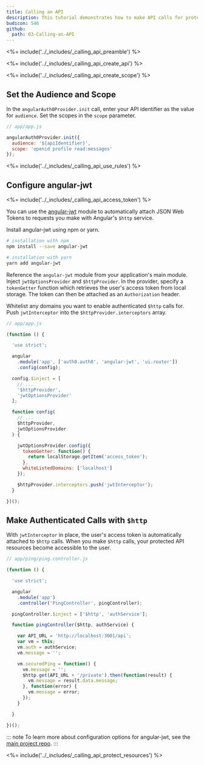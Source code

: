 ```yaml
---
title: Calling an API
description: This tutorial demonstrates how to make API calls for protected resources on your server
budicon: 546
github:
  path: 03-Calling-an-API
---
```

<%= include('../_includes/_calling_api_preamble') %>

<%= include('../_includes/_calling_api_create_api') %>

<%= include('../_includes/_calling_api_create_scope') %>

## Set the Audience and Scope

In the `angularAuth0Provider.init` call, enter your API identifier as the value for `audience`. Set the scopes in the `scope` parameter.

```js
// app/app.js

angularAuth0Provider.init({
  audience: '${apiIdentifier}',
  scope: 'openid profile read:messages'
});
```

<%= include('../_includes/_calling_api_use_rules') %>

## Configure angular-jwt

<%= include('../_includes/_calling_api_access_token') %>

You can use the [angular-jwt](https://github.com/auth0/angular-jwt) module to automatically attach JSON Web Tokens to requests you make with Angular's `$http` service. 

Install angular-jwt using npm or yarn.

```bash
# installation with npm
npm install --save angular-jwt

# installation with yarn
yarn add angular-jwt
```

Reference the `angular-jwt` module from your application's main module. Inject `jwtOptionsProvider` and `$httpProvider`. In the provider, specify a `tokenGetter` function which retrieves the user's access token from local storage. The token can then be attached as an `Authorization` header. 

Whitelist any domains you want to enable authenticated `$http` calls for. 
Push `jwtInterceptor` into the `$httpProvider.interceptors` array.

```js
// app/app.js

(function () {

  'use strict';

  angular
    .module('app', ['auth0.auth0', 'angular-jwt', 'ui.router'])
    .config(config);

  config.$inject = [
    // ...
    '$httpProvider',
    'jwtOptionsProvider'
  ];

  function config(
    // ...
    $httpProvider,
    jwtOptionsProvider
  ) {

    jwtOptionsProvider.config({
      tokenGetter: function() {
        return localStorage.getItem('access_token');
      },
      whiteListedDomains: ['localhost']
    });

    $httpProvider.interceptors.push('jwtInterceptor');
  }

})();
```

## Make Authenticated Calls with `$http`

With `jwtInterceptor` in place, the user's access token is automatically attached to `$http` calls. 
When you make `$http` calls, your protected API resources become accessible to the user. 

```js
// app/ping/ping.controller.js

(function () {

  'use strict';

  angular
    .module('app')
    .controller('PingController', pingController);

  pingController.$inject = ['$http', 'authService'];

  function pingController($http, authService) {

    var API_URL = 'http://localhost:3001/api';
    var vm = this;
    vm.auth = authService;
    vm.message = '';

    vm.securedPing = function() {
      vm.message = '';
      $http.get(API_URL + '/private').then(function(result) {
        vm.message = result.data.message;
      }, function(error) {
        vm.message = error;
      });
    }

  }

})();
```

::: note
To learn more about configuration options for angular-jwt, see the [main project repo](https://github.com/auth0/angular-jwt).
:::

<%= include('../_includes/_calling_api_protect_resources') %>
